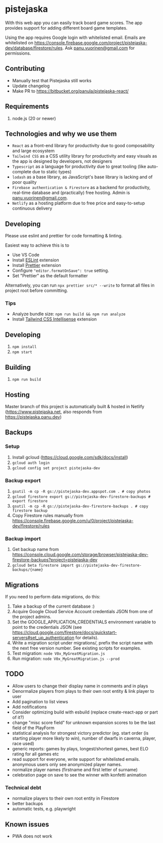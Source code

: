 # pistejaska

With this web app you can easily track board game scores. The app provides support for adding different board game templates.

Using the app requires Google login with whitelisted email. Emails are whitelisted on https://console.firebase.google.com/project/pistejaska-dev/database/firestore/rules. Ask panu.vuorinen@gmail.com for permissions.

## Contributing

- Manually test that Pistejaska still works
- Update changelog
- Make PR to https://bitbucket.org/panula/pistejaska-react/

## Requirements

1. node.js (20 or newer)

## Technologies and why we use them

- `React` as a front-end library for productivity due to good composability and large ecosystem
- `Tailwind CSS` as a CSS utility library for productivity and easy visuals as the app is designed by developers, not designers
- `Typescript` as a language for productivity due to great tooling (like auto-complete due to static types)
- `lodash` as a base library, as JavaScript's base library is lacking and of poor quality
- `Firebase authentication & Firestore` as a backend for productivity, real-time database and (practically) free hosting. Admin is panu.vuorinen@gmail.com.
- `Netlify` as a hosting platform due to free price and easy-to-setup continuous delivery

## Developing

Please use eslint and prettier for code formatting & linting.

Easiest way to achieve this is to

- Use VS Code
- Install [ESLint](https://marketplace.visualstudio.com/items?itemName=dbaeumer.vscode-eslint) extension
- Install [Prettier](https://marketplace.visualstudio.com/items?itemName=esbenp.prettier-vscode) extension
- Configure `"editor.formatOnSave": true` setting.
- Set "Prettier" as the default formatter

Alternatively, you can run `npx prettier src/* --write` to format all files in project root before committing.

### Tips

- Analyze bundle size: `npm run build && npm run analyze`
- Install [Tailwind CSS Intellisense](https://marketplace.visualstudio.com/items?itemName=bradlc.vscode-tailwindcss) extension

## Developing

1. `npm install`
1. `npm start`

## Building

1. `npm run build`

## Hosting

Master branch of this project is automatically built & hosted in Netlify (https://www.pistejaska.net, also responds from https://pistejaska.panu.dev)

## Backups

### Setup

1. Install gcloud (https://cloud.google.com/sdk/docs/install)
1. `gcloud auth login`
1. `gcloud config set project pistejaska-dev`

### Backup export

1. `gsutil -m cp -R gs://pistejaska-dev.appspot.com . # copy photos`
1. `gcloud firestore export gs://pistejaska-dev-firestore-backups # export firestore`
1. `gsutil -m cp -R gs://pistejaska-dev-firestore-backups . # copy firestore backup`
1. Copy Firestore rules manually from https://console.firebase.google.com/u/0/project/pistejaska-dev/firestore/rules

### Backup import

1. Get backup name from https://console.cloud.google.com/storage/browser/pistejaska-dev-firestore-backups?project=pistejaska-dev
1. `gcloud beta firestore import gs://pistejaska-dev-firestore-backups/{name}`

## Migrations

If you need to perform data migrations, do this:

1. Take a backup of the current database :)
1. Acquire Google Cloud Service Account credentials JSON from one of the project admins.
1. Set the GOOGLE_APPLICATION_CREDENTIALS environment variable to point to the credentials JSON
   (see https://cloud.google.com/firestore/docs/quickstart-servers#set_up_authentication for details).
1. Write a migration script under migrations/, prefix the script name with the next free version number.
   See existing scripts for examples.
1. Test migration: `node V0x_MyGreatMigration.js`
1. Run migration: `node V0x_MyGreatMigration.js --prod`

## TODO

- Allow users to change their display name in comments and in plays
- Denormalize players from plays to their own root entity & link player to user
- Add pagination to list views
- Add notifications
- Consider optimizing build with esbuild (replace create-react-app or part of it?)
- change "misc score field" for unknown expansion scores to be the last field of the PlayForm
- statistical analysis for strongest victory predictor (eg. start order (is starting player more likely to win), number of dwarfs in caverna, player, race used)
- generic reports: games by plays, longest/shortest games, best ELO rating for all games etc
- read support for everyone, write support for whitelisted emails. anonymous users only see anonymized player names.
- normalize player names (firstname and first letter of surname)
- celebration page on save to see the winner with konfetti animation

### Technical debt

- normalize players to their own root entity in Firestore
- better backups
- automatic tests, e.g. playwright

## Known issues

- PWA does not work
